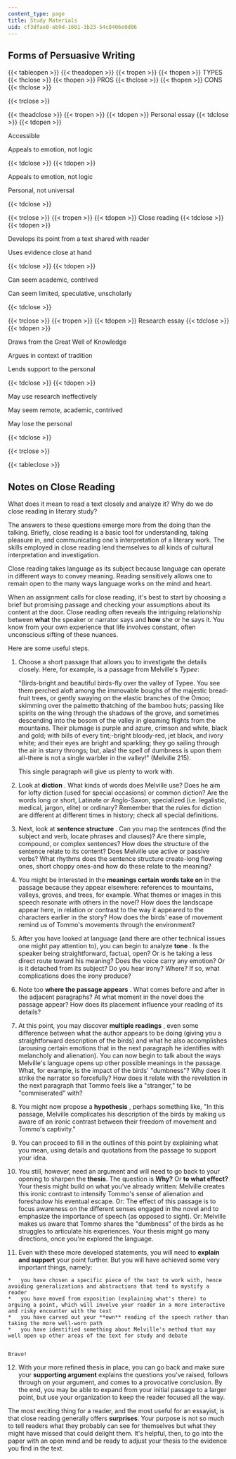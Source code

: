 ```yaml
---
content_type: page
title: Study Materials
uid: cf3dfae0-ab9d-1601-3b23-54c8406e0d06
---
```


Forms of Persuasive Writing
---------------------------

{{< tableopen >}}
{{< theadopen >}}
{{< tropen >}}
{{< thopen >}}
TYPES
{{< thclose >}}
{{< thopen >}}
PROS
{{< thclose >}}
{{< thopen >}}
CONS
{{< thclose >}}

{{< trclose >}}

{{< theadclose >}}
{{< tropen >}}
{{< tdopen >}}
Personal essay
{{< tdclose >}}
{{< tdopen >}}


Accessible

Appeals to emotion, not logic


{{< tdclose >}}
{{< tdopen >}}


Appeals to emotion, not logic

Personal, not universal


{{< tdclose >}}

{{< trclose >}}
{{< tropen >}}
{{< tdopen >}}
Close reading
{{< tdclose >}}
{{< tdopen >}}


Develops its point from a text shared with reader

Uses evidence close at hand


{{< tdclose >}}
{{< tdopen >}}


Can seem academic, contrived

Can seem limited, speculative, unscholarly


{{< tdclose >}}

{{< trclose >}}
{{< tropen >}}
{{< tdopen >}}
Research essay
{{< tdclose >}}
{{< tdopen >}}


Draws from the Great Well of Knowledge

Argues in context of tradition

Lends support to the personal


{{< tdclose >}}
{{< tdopen >}}


May use research ineffectively

May seem remote, academic, contrived

May lose the personal


{{< tdclose >}}

{{< trclose >}}

{{< tableclose >}}

Notes on Close Reading
----------------------

What does it mean to read a text closely and analyze it? Why do we do close reading in literary study?

The answers to these questions emerge more from the doing than the talking. Briefly, close reading is a basic tool for understanding, taking pleasure in, and communicating one's interpretation of a literary work. The skills employed in close reading lend themselves to all kinds of cultural interpretation and investigation.

Close reading takes language as its subject because language can operate in different ways to convey meaning. Reading sensitively allows one to remain open to the many ways language works on the mind and heart.

When an assignment calls for close reading, it's best to start by choosing a brief but promising passage and checking your assumptions about its content at the door. Close reading often reveals the intriguing relationship between **what** the speaker or narrator says and **how** she or he says it. You know from your own experience that life involves constant, often unconscious sifting of these nuances.

Here are some useful steps.

1.  Choose a short passage that allows you to investigate the details closely. Here, for example, is a passage from Melville's _Typee_:  
      
    "Birds-bright and beautiful birds-fly over the valley of Typee. You see them perched aloft among the immovable boughs of the majestic bread-fruit trees, or gently swaying on the elastic branches of the Omoo; skimming over the palmetto thatching of the bamboo huts; passing like spirits on the wing through the shadows of the grove, and sometimes descending into the bosom of the valley in gleaming flights from the mountains. Their plumage is purple and azure, crimson and white, black and gold; with bills of every tint;-bright bloody-red, jet black, and ivory white; and their eyes are bright and sparkling; they go sailing through the air in starry throngs; but, alas! the spell of dumbness is upon them all-there is not a single warbler in the valley!" (Melville 215).  
      
    This single paragraph will give us plenty to work with.  
    
2.  Look at **diction** . What kinds of words does Melville use? Does he aim for lofty diction (used for special occasions) or common diction? Are the words long or short, Latinate or Anglo-Saxon, specialized (i.e. legalistic, medical, jargon, elite) or ordinary? Remember that the rules for diction are different at different times in history; check all special definitions.  
    
3.  Next, look at **sentence structure** . Can you map the sentences (find the subject and verb, locate phrases and clauses)? Are there simple, compound, or complex sentences? How does the structure of the sentence relate to its content? Does Melville use active or passive verbs? What rhythms does the sentence structure create-long flowing ones, short choppy ones-and how do these relate to the meaning?  
    
4.  You might be interested in the **meanings certain words take on** in the passage because they appear elsewhere: references to mountains, valleys, groves, and trees, for example. What themes or images in this speech resonate with others in the novel? How does the landscape appear here, in relation or contrast to the way it appeared to the characters earlier in the story? How does the birds' ease of movement remind us of Tommo's movements through the environment?  
    
5.  After you have looked at language (and there are other technical issues one might pay attention to), you can begin to analyze **tone** . Is the speaker being straightforward, factual, open? Or is he taking a less direct route toward his meaning? Does the voice carry any emotion? Or is it detached from its subject? Do you hear irony? Where? If so, what complications does the irony produce?  
    
6.  Note too **where the passage appears** . What comes before and after in the adjacent paragraphs? At what moment in the novel does the passage appear? How does its placement influence your reading of its details?  
    
7.  At this point, you may discover **multiple readings** , even some difference between what the author appears to be doing (giving you a straightforward description of the birds) and what he also accomplishes (arousing certain emotions that in the next paragraph he identifies with melancholy and alienation). You can now begin to talk about the ways Melville's language opens up other possible meanings in the passage. What, for example, is the impact of the birds' "dumbness"? Why does it strike the narrator so forcefully? How does it relate with the revelation in the next paragraph that Tommo feels like a "stranger," to be "commiserated" with?  
    
8.  You might now propose a **hypothesis** , perhaps something like, "In this passage, Melville complicates his description of the birds by making us aware of an ironic contrast between their freedom of movement and Tommo's captivity."  
    
9.  You can proceed to fill in the outlines of this point by explaining what you mean, using details and quotations from the passage to support your idea.  
    
10.  You still, however, need an argument and will need to go back to your opening to sharpen the **thesis**. The question is **Why?** Or **to what effect?** Your thesis might build on what you've already written: Melville creates this ironic contrast to intensify Tommo's sense of alienation and foreshadow his eventual escape. Or: The effect of this passage is to focus awareness on the different senses engaged in the novel and to emphasize the importance of speech (as opposed to sight). Or: Melville makes us aware that Tommo shares the "dumbness" of the birds as he struggles to articulate his experiences. Your thesis might go many directions, once you're explored the language.  
    
11.  Even with these more developed statements, you will need to **explain and support** your point further. But you will have achieved some very important things, namely:  
      
    
    *   you have chosen a specific piece of the text to work with, hence avoiding generalizations and abstractions that tend to mystify a reader
    *   you have moved from exposition (explaining what's there) to arguing a point, which will involve your reader in a more interactive and risky encounter with the text
    *   you have carved out your **own** reading of the speech rather than taking the more well-worn path
    *   you have identified something about Melville's method that may well open up other areas of the text for study and debate
    
      
    Bravo!  
    
12.  With your more refined thesis in place, you can go back and make sure your **supporting argument** explains the questions you've raised, follows through on your argument, and comes to a provocative conclusion. By the end, you may be able to expand from your initial passage to a larger point, but use your organization to keep the reader focused all the way.

The most exciting thing for a reader, and the most useful for an essayist, is that close reading generally offers **surprises**. Your purpose is not so much to tell readers what they probably can see for themselves but what they might have missed that could delight them. It's helpful, then, to go into the paper with an open mind and be ready to adjust your thesis to the evidence you find in the text.